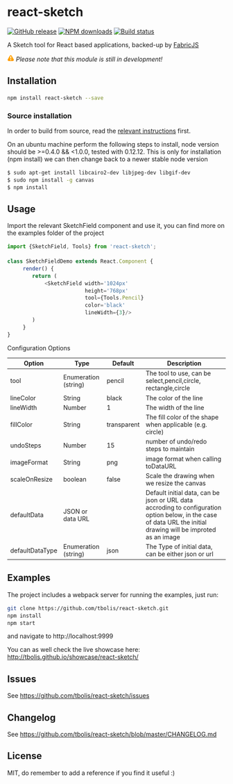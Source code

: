 # react-sketch

[![GitHub release][github-image]][github-url]
[![NPM downloads][downloads-image]][downloads-url]
[![Build status][travis-image]][travis-url]

A Sketch tool for React based applications, backed-up by [FabricJS](http://fabricjs.com/)

![warning-image] _Please note that this module is still in development!_


## Installation

```sh
npm install react-sketch --save
```

### Source installation

In order to build from source, read the [relevant instructions](http://fabricjs.com/fabric-intro-part-4#node) first. 

On an ubuntu machine perform the following steps to install, node version should be >=0.4.0 && <1.0.0, tested with 0.12.12. 
This is only for installation (npm install) we can then change back to a newer stable node version

```sh
$ sudo apt-get install libcairo2-dev libjpeg-dev libgif-dev
$ sudo npm install -g canvas
$ npm install
```

## Usage

Import the relevant SketchField component and use it, you can find more on the examples folder of the project

```javascript
import {SketchField, Tools} from 'react-sketch';

class SketchFieldDemo extends React.Component {
     render() {
        return (
            <SketchField width='1024px' 
                         height='768px' 
                         tool={Tools.Pencil} 
                         color='black'
                         lineWidth={3}/>
        )
     }
}

```
Configuration Options

| Option  	        | Type                  | Default 	    | Description  	                                                    |    
|---                |---    	            |---	        |---                                                                |
| tool              | Enumeration (string)  | pencil        | The tool to use, can be select,pencil,circle, rectangle,circle    |
| lineColor         | String                | black         | The color of the line   	                                        |
| lineWidth         | Number                | 1             | The width of the line                                             | 
| fillColor         | String                | transparent   | The fill color of the shape when applicable (e.g. circle)         |
| undoSteps         | Number                | 15            | number of undo/redo steps to maintain                             |
| imageFormat       | String                | png           | image format when calling toDataURL                               | 
| scaleOnResize     | boolean               | false         | Scale the drawing when we resize the canvas                       |         
| defaultData       | JSON or data URL      |               | Default initial data, can be json or URL data accroding to configuration option below, in the case of data URL the initial drawing will be improted as an image |
| defaultDataType   | Enumeration (string)  | json          | The Type of initial data, can be either json or url               | 


## Examples

The project includes a webpack server for running the examples, just run:

```sh
git clone https://github.com/tbolis/react-sketch.git
npm install
npm start
```

and navigate to http://localhost:9999

You can as well check the live showcase here: http://tbolis.github.io/showcase/react-sketch/
                                         
## Issues

See https://github.com/tbolis/react-sketch/issues

## Changelog

See https://github.com/tbolis/react-sketch/blob/master/CHANGELOG.md

## License

MIT, do remember to add a reference if you find it useful :)

[warning-image]: /docs/img/warning.png
[github-image]: https://img.shields.io/github/release/tbolis/react-sketch.svg
[github-url]: https://github.com/tbolis/react-sketch/releases
[npm-image]: https://img.shields.io/npm/v/react-sketch.svg?style=flat
[npm-url]: https://www.npmjs.com/package/react-sketch
[downloads-image]: https://img.shields.io/npm/dm/react-sketch.svg?style=flat
[downloads-url]: https://www.npmjs.com/package/react-sketch
[travis-image]: https://img.shields.io/travis/tbolis/react-sketch.svg?style=flat
[travis-url]: https://travis-ci.org/tbolis/react-sketch
